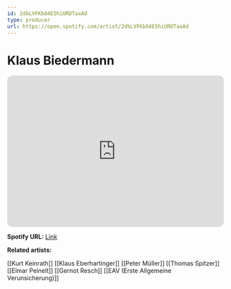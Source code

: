 ```yaml
---
id: 2dbLVFKbO4E5hiURDTaxAd
type: producer
url: https://open.spotify.com/artist/2dbLVFKbO4E5hiURDTaxAd
---
```

# Klaus Biedermann

<iframe style="border-radius:12px" src="https://open.spotify.com/embed/artist/2dbLVFKbO4E5hiURDTaxAd" width="100%" height="352" frameBorder="0" allowfullscreen="" allow="autoplay; clipboard-write; encrypted-media; fullscreen; picture-in-picture" loading="lazy"></iframe>

**Spotify URL:** [Link](https://open.spotify.com/artist/2dbLVFKbO4E5hiURDTaxAd)

**Related artists:**

[[Kurt Keinrath]]
[[Klaus Eberhartinger]]
[[Peter Müller]]
[[Thomas Spitzer]]
[[Elmar Peinelt]]
[[Gernot Resch]]
[[EAV (Erste Allgemeine Verunsicherung)]]
